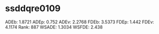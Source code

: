 # ssddqre0109

ADEb: 1.8721
ADEp: 0.752
ADEv: 2.2768
FDEb: 3.5373
FDEp: 1.442
FDEv: 4.1174
Rank: 887
WSADE: 1.3034
WSFDE: 2.438